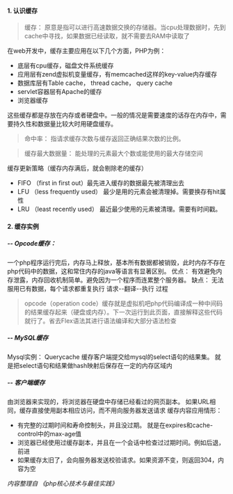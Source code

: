 #### 1. 认识缓存 
> 缓存：
原意是指可以进行高速数据交换的存储器。当cpu处理数据时，先到cache中寻找，如果数据已经读取，就不需要去RAM中读取了

在web开发中，缓存主要应用在以下几个方面，PHP为例：
* 底层有cpu缓存，磁盘文件系统缓存
* 应用层有zend虚拟机变量缓存，有memcached这样的key-value内存缓存
* 数据库层有Table cache， thread cache， query cache
* servlet容器层有Apache的缓存
* 浏览器缓存

这些缓存都是存放在内存或者硬盘中。一般的情况是需要速度的话存在内存中，需要持久性和数据量比较大时用硬盘缓存。

> 命中率：
指请求缓存次数与缓存返回正确结果次数的比例。

> 缓存最大数据量：
能处理的元素最大个数或能使用的最大存储空间

缓存更新策略（缓存内存满后，就会剔除老的缓存）
* FIFO （first in first out）最先进入缓存的数据最先被清理出去
* LFU （less frequently used） 最少是用的元素会被清理掉。需要换存有hit属性
* LRU （least recently used） 最近最少使用的元素被清理。需要有时间戳。

#### 2. 缓存实例

##### -- Opcode缓存：
一个php程序运行完后，内存马上释放，基本所有数据都被销毁，此时内存不存在php代码中的数据，这和常住内存的java等语言有显著区别。
优点： 有效避免内存泄露，内存回收机制简单。避免因为一个程序而连累整个服务器。
缺点： 无法服用已有数据，每个请求都重复执行 请求--翻译--执行 过程
> opcode（operation code）缓存就是虚拟机吧php代码编译成一种中间码的结果缓存起来（硬盘或内存）。下一次运行到此页面，直接解释这些代码就行了。省去Flex语法其进行语法编译和大部分语法检查
##### -- MySQL缓存
Mysql实例： Querycache 缓存客户端提交给mysql的select语句的结果集。 就是把select语句和结果做hash映射后保存在一定的内存区域内
##### -- 客户端缓存
由浏览器来实现的，将浏览器在硬盘中存储已经看过的网页副本。
如果URL相同，缓存直接使用副本相应访问，而不用向服务器发送请求
缓存内容应用情形：
* 有完整的过期时间和寿命控制头，并且没过期。 就是在expires和cache-control中的max-age值
* 浏览器已经使用过缓存副本，并且在一个会话中检查过过期时间。例如后退，前进
* 如果缓存太旧了，会向服务器发送校验请求。如果资源不变，则返回304，内容为空

*内容整理自 《php核心技术与最佳实践》*